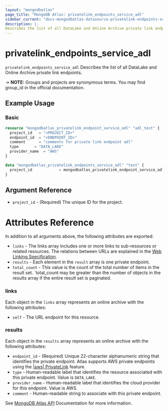 ```yaml
---
layout: "mongodbatlas"
page_title: "MongoDB Atlas: privatelink_endpoints_service_adl"
sidebar_current: "docs-mongodbatlas-datasource-privatelink-endpoints-service-adl"
description: |-
Describes the list of all DataLake and Online Archive private link endpoints.
---
```


# privatelink_endpoints_service_adl

`privatelink_endpoints_service_adl` Describes the list of all DataLake and Online Archive private link endpoints.

-> **NOTE:** Groups and projects are synonymous terms. You may find group_id in the official documentation.


## Example Usage

### Basic
```terraform
resource "mongodbatlas_privatelink_endpoint_service_adl" "adl_test" {
  project_id   = "<PROJECT_ID>"
  endpoint_id  = "<ENDPOINT_ID>"
  comment      = "comments for private link endpoint adl"
  type		 = "DATA_LAKE"
  provider_name	 = "AWS"
}

data "mongodbatlas_privatelink_endpoints_service_adl" "test" {
  project_id            = mongodbatlas_privatelink_endpoint_service_adl.adl_test.project_id
}
```

## Argument Reference

* `project_id`    - (Required) The unique ID for the project.

# Attributes Reference

In addition to all arguments above, the following attributes are exported:

* `links` - The links array includes one or more links to sub-resources or related resources. The relations between URLs are explained in the [Web Linking Specification](http://tools.ietf.org/html/rfc5988).
* `results` - Each element in the `result` array is one private endpoint.
* `total_count` - This value is the count of the total number of items in the result set. `total_count may be greater than the number of objects in the results array if the entire result set is paginated.

### links
Each object in the `links` array represents an online archive with the following attributes:
* `self` - The URL endpoint for this resource.

### results

Each object in the `results` array represents an online archive with the following attributes:

* `endpoint_id` - (Required) Unique 22-character alphanumeric string that identifies the private endpoint. Atlas supports AWS private endpoints using the [|aws| PrivateLink](https://aws.amazon.com/privatelink/) feature.
* `type` - Human-readable label that identifies the resource associated with this private endpoint. Value is `DATA_LAKE`.
* `provider_name` - Human-readable label that identifies the cloud provider for this endpoint. Value is AWS.
* `comment` - Human-readable string to associate with this private endpoint.

See [MongoDB Atlas API](https://docs.atlas.mongodb.com/reference/api/online-archive-get-all-for-cluster/) Documentation for more information.
